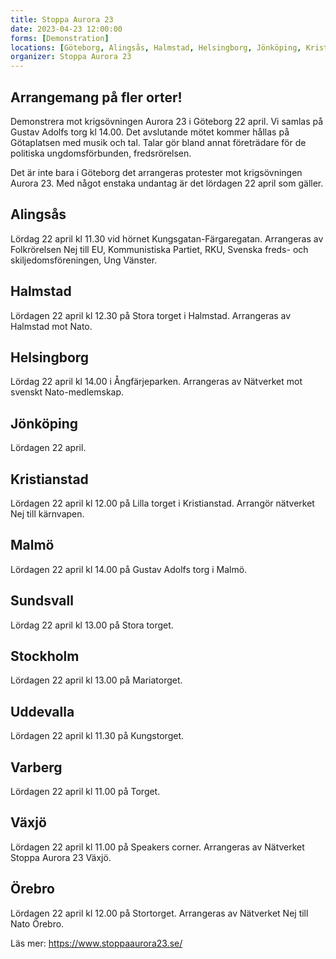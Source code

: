 ```yaml
---
title: Stoppa Aurora 23
date: 2023-04-23 12:00:00
forms: [Demonstration]
locations: [Göteborg, Alingsås, Halmstad, Helsingborg, Jönköping, Kristianstad, Malmö, Sundsvall, Stockholm, Uddevalla, Varberg, Växjö, Örebro]
organizer: Stoppa Aurora 23
---
```

## Arrangemang på fler orter!

Demonstrera mot krigsövningen Aurora 23 i Göteborg 22 april. Vi samlas på Gustav Adolfs torg kl 14.00. Det avslutande mötet kommer hållas på Götaplatsen med musik och tal. Talar gör bland annat företrädare för de politiska ungdomsförbunden, fredsrörelsen.

Det är inte bara i Göteborg det arrangeras protester mot krigsövningen Aurora 23. Med något enstaka undantag är det lördagen 22 april som gäller.

## Alingsås
Lördag 22 april kl 11.30 vid hörnet Kungsgatan-Färgaregatan. Arrangeras av Folkrörelsen Nej till EU, Kommunistiska Partiet, RKU, Svenska freds- och skiljedomsföreningen, Ung Vänster.

## Halmstad
Lördagen 22 april kl 12.30 på Stora torget i Halmstad. Arrangeras av Halmstad mot Nato.

## Helsingborg
Lördag 22 april kl 14.00 i Ångfärjeparken. Arrangeras av Nätverket mot svenskt Nato-medlemskap.

## Jönköping
Lördagen 22 april.

## Kristianstad
Lördagen 22 april kl 12.00 på Lilla torget i Kristianstad. Arrangör nätverket Nej till kärnvapen.

## Malmö
Lördagen 22 april kl 14.00 på Gustav Adolfs torg i Malmö.

## Sundsvall
Lördag 22 april kl 13.00 på Stora torget.

## Stockholm
Lördagen 22 april kl 13.00 på Mariatorget.

## Uddevalla
Lördagen 22 april kl 11.30 på Kungstorget.

## Varberg
Lördagen 22 april kl 11.00 på Torget.

## Växjö
Lördagen 22 april kl 11.00 på Speakers corner. Arrangeras av Nätverket Stoppa Aurora 23 Växjö.

## Örebro
Lördagen 22 april kl 12.00 på Stortorget. Arrangeras av Nätverket Nej till Nato Örebro.

Läs mer: https://www.stoppaaurora23.se/